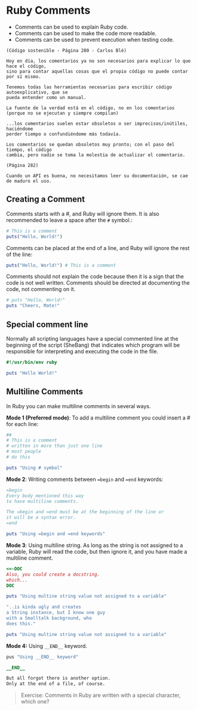 
# Ruby Comments

* Comments can be used to explain Ruby code.
* Comments can be used to make the code more readable.
* Comments can be used to prevent execution when testing code.

```
(Código sostenible - Página 280 - Carlos Blé)

Hoy en día, los comentarios ya no son necesarios para explicar lo que hace el código,
sino para contar aquellas cosas que el propio código no puede contar por sí mismo.

Tenemos todas las herramientas necesarias para escribir código autoexplicativo, que se
pueda entender como un manual.

La fuente de la verdad está en el código, no en los comentarios
(porque no se ejecutan y siempre compilan)

...los comentarios suelen estar obsoletos o ser imprecisos/inútiles, haciéndome
perder tiempo o confundiéndome más todavía.

Los comentarios se quedan obsoletos muy pronto; con el paso del tiempo, el código
cambia, pero nadie se toma la molestia de actualizar el comentario.

(Página 282)

Cuando un API es buena, no necesitamos leer su documentación, se cae de maduro el uso.
```

## Creating a Comment

Comments starts with a #, and Ruby will ignore them. It is also recommended to leave a space after the `#` symbol.:

```ruby
# This is a comment
puts("Hello, World!")
```

Comments can be placed at the end of a line, and Ruby will ignore the rest of the line:

```ruby
puts("Hello, World!") # This is a comment
```

Comments should not explain the code because then it is a sign that the code is not well written. Comments should be directed at documenting the code, not commenting on it.

```ruby
# puts "Hello, World!"
puts "Cheers, Mate!"
```

## Special comment line

Normally all scripting languages have a special commented line at the beginning of the script (SheBang) that indicates which program will be responsible for interpreting and executing the code in the file.

```ruby
#!/usr/bin/env ruby

puts "Hello World!"
```

## Multiline Comments

In Ruby you can make multiline comments in several ways.

**Mode 1 (Preferred mode)**: To add a multiline comment you could insert a # for each line:

```ruby
##
# This is a comment
# written in more than just one line
# most people
# do this

puts "Using # symbol"
```

**Mode 2**: Writing comments between `=begin` and `=end` keywords:

```ruby
=begin
Every body mentioned this way
to have multiline comments.

The =begin and =end must be at the beginning of the line or
it will be a syntax error.
=end

puts "Using =begin and =end keywords"
```

**Mode 3**: Using multiline string. As long as the string is not assigned to a variable, Ruby will read the code, but then ignore it, and you have made a multiline comment.

```ruby
<<-DOC
Also, you could create a docstring.
which...
DOC

puts "Using multine string value not assigned to a variable"
```

```ruby
"..is kinda ugly and creates
a String instance, but I know one guy
with a Smalltalk background, who
does this."

puts "Using multine string value not assigned to a variable"
```

**Mode 4:** Using `__END__` keyword.

```ruby
pus "Using __END__ keyword"

__END__

But all forgot there is another option.
Only at the end of a file, of course.
```

> Exercise: Comments in Ruby are written with a special character, which one?
